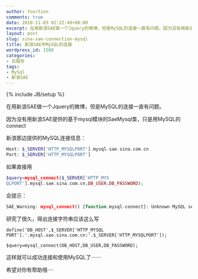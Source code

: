```yaml
---
author: Yourtion
comments: true
date: 2010-11-03 02:22:49+00:00
excerpt: 在用新浪SAE做一个Jquery的微博，但是MySQL的连接一直有问题。因为没有用新浪SAE提供的基于mysql模块的SaeMysql类，只是用MySQL的connect
layout: post
slug: sina-sae-connection-mysql
title: 新浪SAE中MySQL的连接
wordpress_id: 1588
categories:
- 云服务
tags:
- MySql
- 新浪SAE
---
```

{% include JB/setup %}

在用新浪SAE做一个Jquery的微博，但是MySQL的连接一直有问题。

因为没有用新浪SAE提供的基于mysql模块的SaeMysql类，只是用MySQL的connect

新浪那边提供的MySQL连接信息：

```php
Host: $_SERVER['HTTP_MYSQLPORT'].mysql.sae.sina.com.cn
Port: $_SERVER['HTTP_MYSQLPORT']
```

如果直接用

```php
$query=mysql_connect($_SERVER['HTTP_MYS
QLPORT'].mysql.sae.sina.com.cn,DB_USER,DB_PASSWORD);
```

会提示：

```php
SAE_Warning: mysql_connect() [function.mysql-connect]: Unknown MySQL server host '3308mysqlsaesinacomcn' (1) in index.php on line 14
```

研究了很久，得出连接字符串应该这么写

```
define('DB_HOST',$_SERVER['HTTP_MYSQL
PORT'].'.mysql.sae.sina.com.cn:'.$_SERVER['HTTP_MYSQLPORT']);

$query=mysql_connect(DB_HOST,DB_USER,DB_PASSWORD);
```

这样就可以成功连接和使用MySQL了·······

希望对你有帮助哦····
